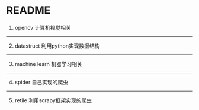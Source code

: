 # README
1. opencv
计算机视觉相关

---

2. datastruct
利用python实现数据结构

---

3. machine learn
机器学习相关

---

4. spider
自己实现的爬虫

---


5. retile
利用scrapy框架实现的爬虫
